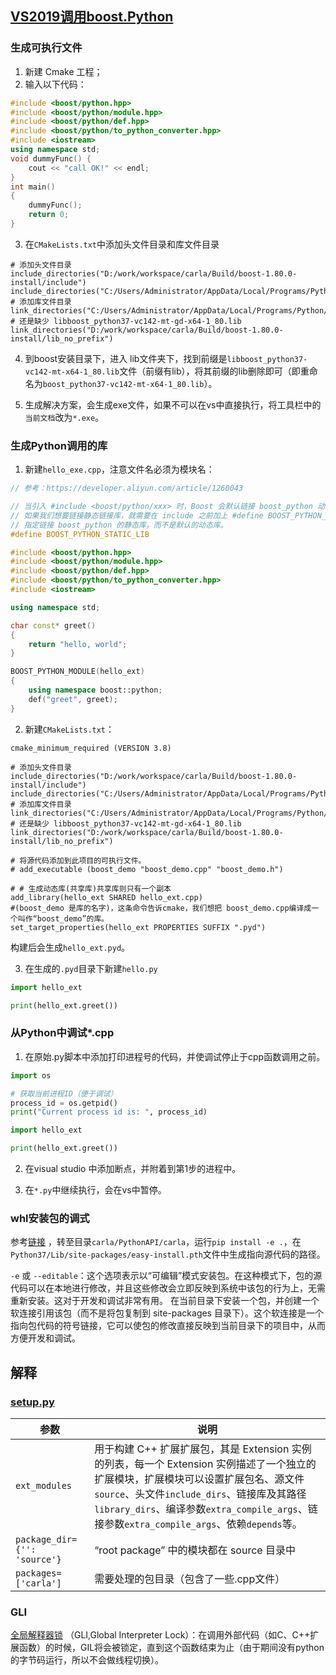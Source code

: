 ## [VS2019调用boost.Python](https://developer.aliyun.com/article/1260043)

### 生成可执行文件
1. 新建 Cmake 工程；
2. 输入以下代码：
```cpp
#include <boost/python.hpp>
#include <boost/python/module.hpp>
#include <boost/python/def.hpp>
#include <boost/python/to_python_converter.hpp>
#include <iostream>
using namespace std;
void dummyFunc() {
	cout << "call OK!" << endl;
}
int main()
{
	dummyFunc();
	return 0;
}
```

3. 在`CMakeLists.txt`中添加头文件目录和库文件目录
```text
# 添加头文件目录
include_directories("D:/work/workspace/carla/Build/boost-1.80.0-install/include")
include_directories("C:/Users/Administrator/AppData/Local/Programs/Python/Python37/include")
# 添加库文件目录
link_directories("C:/Users/Administrator/AppData/Local/Programs/Python/Python37/libs")
# 还是缺少 libboost_python37-vc142-mt-gd-x64-1_80.lib
link_directories("D:/work/workspace/carla/Build/boost-1.80.0-install/lib_no_prefix")
```

4. 到boost安装目录下，进入 lib文件夹下，找到前缀是`libboost_python37-vc142-mt-x64-1_80.lib`文件（前缀有lib），将其前缀的lib删除即可（即重命名为`boost_python37-vc142-mt-x64-1_80.lib`）。

5. 生成解决方案，会生成exe文件，如果不可以在vs中直接执行，将工具栏中的`当前文档`改为`*.exe`。


### 生成Python调用的库

1. 新建`hello_exe.cpp`，注意文件名必须为模块名：
```cpp
// 参考：https://developer.aliyun.com/article/1260043

// 当引入 #include <boost/python/xxx> 时，Boost 会默认链接 boost_python 动态链接库，
// 如果我们想要链接静态链接库，就需要在 include 之前加上 #define BOOST_PYTHON_STATIC_LIB
// 指定链接 boost_python 的静态库，而不是默认的动态库。
#define BOOST_PYTHON_STATIC_LIB

#include <boost/python.hpp>
#include <boost/python/module.hpp>
#include <boost/python/def.hpp>
#include <boost/python/to_python_converter.hpp>
#include <iostream>

using namespace std;

char const* greet()
{
	return "hello, world";
}

BOOST_PYTHON_MODULE(hello_ext)
{
	using namespace boost::python;
	def("greet", greet);
}
```

2. 新建`CMakeLists.txt`：
```shell
cmake_minimum_required (VERSION 3.8)

# 添加头文件目录
include_directories("D:/work/workspace/carla/Build/boost-1.80.0-install/include")
include_directories("C:/Users/Administrator/AppData/Local/Programs/Python/Python37/include")
# 添加库文件目录
link_directories("C:/Users/Administrator/AppData/Local/Programs/Python/Python37/libs")
# 还是缺少 libboost_python37-vc142-mt-gd-x64-1_80.lib
link_directories("D:/work/workspace/carla/Build/boost-1.80.0-install/lib_no_prefix")

# 将源代码添加到此项目的可执行文件。
# add_executable (boost_demo "boost_demo.cpp" "boost_demo.h")

# # 生成动态库(共享库)共享库则只有一个副本
add_library(hello_ext SHARED hello_ext.cpp)
#(boost_demo 是库的名字)，这条命令告诉cmake，我们想把 boost_demo.cpp编译成一个叫作“boost_demo”的库。
set_target_properties(hello_ext PROPERTIES SUFFIX ".pyd")
```
构建后会生成`hello_ext.pyd`。


3. 在生成的`.pyd`目录下新建`hello.py`
```python
import hello_ext

print(hello_ext.greet())
```

### 从Python中调试*.cpp
1. 在原始.py脚本中添加打印进程号的代码，并使调试停止于cpp函数调用之前。
```python
import os

# 获取当前进程ID（便于调试）
process_id = os.getpid()
print("Current process id is: ", process_id)

import hello_ext

print(hello_ext.greet())
```

2. 在visual studio 中添加断点，并附着到第1步的进程中。

3. 在`*.py`中继续执行，会在vs中暂停。


### whl安装包的调式
参考[链接](https://blog.csdn.net/Attitude93/article/details/135656910) ，转至目录`carla/PythonAPI/carla`，运行`pip install -e .`，在`Python37/Lib/site-packages/easy-install.pth`文件中生成指向源代码的路径。

`-e` 或 `--editable`：这个选项表示以“可编辑”模式安装包。在这种模式下，包的源代码可以在本地进行修改，并且这些修改会立即反映到系统中该包的行为上，无需重新安装。这对于开发和调试非常有用。
在当前目录下安装一个包，并创建一个软连接引用该包（而不是将包复制到 site-packages
目录下）。这个软连接是一个指向包代码的符号链接，它可以使包的修改直接反映到当前目录下的项目中，从而方便开发和调试。

## 解释

### [setup.py](https://www.cnblogs.com/xueweihan/p/12030457.html) 
| 参数          | 说明                                                                                                                                                                                              |
|-------------|-------------------------------------------------------------------------------------------------------------------------------------------------------------------------------------------------|
| `ext_modules` | 用于构建 C++ 扩展扩展包，其是 Extension 实例的列表，每一个 Extension 实例描述了一个独立的扩展模块，扩展模块可以设置扩展包名、源文件`source`、头文件`include_dirs`、链接库及其路径`library_dirs`、编译参数`extra_compile_args`、链接参数`extra_compile_args`、依赖`depends`等。 |
| `package_dir={'': 'source'}` | “root package” 中的模块都在 source 目录中                                                                                                                                                                |
| `packages=['carla']` | 需要处理的包目录（包含了一些.cpp文件）                                                                                                                                                                           |

### GLI
[全局解释器锁](https://www.jb51.net/article/148353.htm) （GLI,Global Interpreter Lock）：在调用外部代码（如C、C++扩展函数）的时候，GIL将会被锁定，直到这个函数结束为止（由于期间没有python的字节码运行，所以不会做线程切换）。
